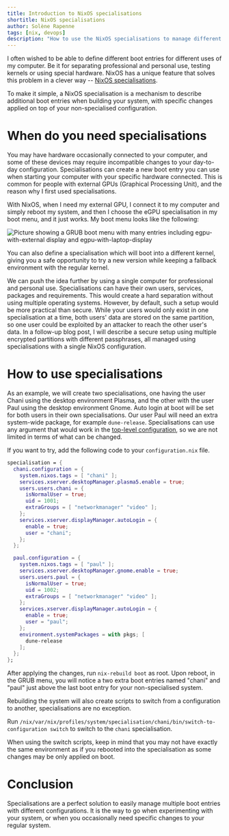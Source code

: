 ```yaml
---
title: Introduction to NixOS specialisations
shortitle: NixOS specialisations
author: Solène Rapenne
tags: [nix, devops]
description: "How to use the NixOS specialisations to manage different boot environments and when to use it"
---
```


I often wished to be able to define different boot entries for different uses
of my computer. Be it for separating professional and personal use, testing
kernels or using special hardware. NixOS has a unique feature that solves
this problem in a clever way -- [NixOS specialisations](https://nixos.org/manual/nixos/stable/options.html#opt-specialisation).

To make it simple, a NixOS specialisation is a mechanism to describe
additional boot entries when building your system, with specific
changes applied on top of your non-specialised configuration.

# When do you need specialisations

You may have hardware occasionally connected to your computer, and some
of these devices may require incompatible changes to your day-to-day
configuration. Specialisations can create a new boot entry you can use
when starting your computer with your specific hardware connected. This
is common for people with external GPUs (Graphical Processing Unit),
and the reason why I first used specialisations.

With NixOS, when I need my external GPU, I connect it to my computer
and simply reboot my system, and then I choose the eGPU specialisation
in my boot menu, and it just works. My boot menu looks like the following:

![Picture showing a GRUB boot menu with many entries including egpu-with-external display and egpu-with-laptop-display](2022-nixos-specialisation-images/grub-boot-menu-screenshot.png)

You can also define a specialisation which will boot into a different kernel,
giving you a safe opportunity to try a new version while keeping a
fallback environment with the regular kernel.

We can push the idea further by using a single computer for professional
and personal use. Specialisations can have their own users, services,
packages and requirements. This would create a hard separation without
using multiple operating systems. However, by default, such a setup would be
more practical than secure. While your users would only exist in
one specialisation at a time, both users' data are stored on the same
partition, so one user could be exploited by an attacker to reach
the other user's data. In a follow-up blog post, I will describe a secure
setup using multiple encrypted partitions with different passphrases,
all managed using specialisations with a single NixOS configuration.

# How to use specialisations

As an example, we will create two specialisations, one having the user
Chani using the desktop environment Plasma, and the other with the user
Paul using the desktop environment Gnome. Auto login at boot will be
set for both users in their own specialisations. Our user Paul will need
an extra system-wide package, for example `dune-release`. Specialisations
can use any argument that would work in the [top-level configuration](https://nixos.org/manual/nixos/stable/options.html),
so we are not limited in terms of what can be changed.

If you want to try, add the following code to your `configuration.nix`
file.

```nix
specialisation = {
  chani.configuration = {
    system.nixos.tags = [ "chani" ];
    services.xserver.desktopManager.plasma5.enable = true;
    users.users.chani = {
      isNormalUser = true;
      uid = 1001;
      extraGroups = [ "networkmanager" "video" ];
    };
    services.xserver.displayManager.autoLogin = {
      enable = true;
      user = "chani";
    };
  };

  paul.configuration = {
    system.nixos.tags = [ "paul" ];
    services.xserver.desktopManager.gnome.enable = true;
    users.users.paul = {
      isNormalUser = true;
      uid = 1002;
      extraGroups = [ "networkmanager" "video" ];
    };
    services.xserver.displayManager.autoLogin = {
      enable = true;
      user = "paul";
    };
    environment.systemPackages = with pkgs; [
      dune-release
    ];
  };
};
```

After applying the changes, run `nix-rebuild boot` as root. Upon reboot,
in the GRUB menu, you will notice a two extra boot entries named "chani"
and "paul" just above the last boot entry for your non-specialised system.

Rebuilding the system will also create scripts to switch from a
configuration to another, specialisations are no exception.

Run `/nix/var/nix/profiles/system/specialisation/chani/bin/switch-to-configuration switch`
to switch to the `chani` specialisation.

When using the switch scripts, keep in mind that you may not have exactly
the same environment as if you rebooted into the specialisation as some
changes may be only applied on boot.

# Conclusion

Specialisations are a perfect solution to easily manage multiple boot
entries with different configurations. It is the way to go when
experimenting with your system, or when you occasionally need specific
changes to your regular system.
